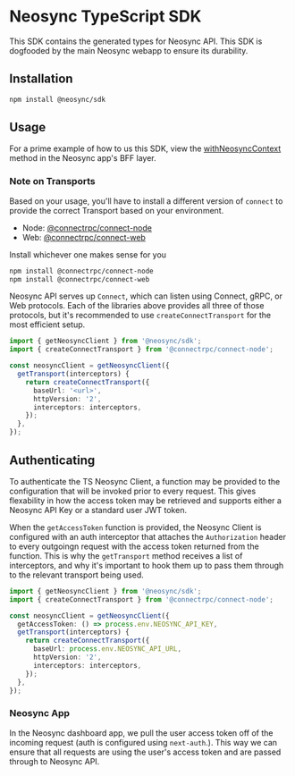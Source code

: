 # Neosync TypeScript SDK

This SDK contains the generated types for Neosync API.
This SDK is dogfooded by the main Neosync webapp to ensure its durability.

## Installation

```sh
npm install @neosync/sdk
```

## Usage

For a prime example of how to us this SDK, view the [withNeosyncContext](https://github.com/nucleuscloud/neosync/blob/main/frontend/apps/web/api-only/neosync-context.ts#L23) method in the Neosync app's BFF layer.

### Note on Transports

Based on your usage, you'll have to install a different version of `connect` to provide the correct Transport based on your environment.

- Node: [@connectrpc/connect-node](https://connectrpc.com/docs/node/using-clients)
- Web: [@connectrpc/connect-web](https://connectrpc.com/docs/web/using-clients)

Install whichever one makes sense for you

```sh
npm install @connectrpc/connect-node
npm install @connectrpc/connect-web
```

Neosync API serves up `Connect`, which can listen using Connect, gRPC, or Web protocols.
Each of the libraries above provides all three of those protocols, but it's recommended to use `createConnectTransport` for the most efficient setup.

```ts
import { getNeosyncClient } from '@neosync/sdk';
import { createConnectTransport } from '@connectrpc/connect-node';

const neosyncClient = getNeosyncClient({
  getTransport(interceptors) {
    return createConnectTransport({
      baseUrl: '<url>',
      httpVersion: '2',
      interceptors: interceptors,
    });
  },
});
```

## Authenticating

To authenticate the TS Neosync Client, a function may be provided to the configuration that will be invoked prior to every request.
This gives flexability in how the access token may be retrieved and supports either a Neosync API Key or a standard user JWT token.

When the `getAccessToken` function is provided, the Neosync Client is configured with an auth interceptor that attaches the `Authorization` header to every outgoingn request with the access token returned from the function.
This is why the `getTransport` method receives a list of interceptors, and why it's important to hook them up to pass them through to the relevant transport being used.

```ts
import { getNeosyncClient } from '@neosync/sdk';
import { createConnectTransport } from '@connectrpc/connect-node';

const neosyncClient = getNeosyncClient({
  getAccessToken: () => process.env.NEOSYNC_API_KEY,
  getTransport(interceptors) {
    return createConnectTransport({
      baseUrl: process.env.NEOSYNC_API_URL,
      httpVersion: '2',
      interceptors: interceptors,
    });
  },
});
```

### Neosync App

In the Neosync dashboard app, we pull the user access token off of the incoming request (auth is configured using `next-auth`.).
This way we can ensure that all requests are using the user's access token and are passed through to Neosync API.
